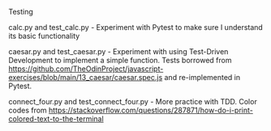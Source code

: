 Testing

calc.py and test_calc.py - Experiment with Pytest to make sure I understand its basic functionality

caesar.py and test_caesar.py - Experiment with using Test-Driven Development to implement a simple function. Tests borrowed from https://github.com/TheOdinProject/javascript-exercises/blob/main/13_caesar/caesar.spec.js and re-implemented in Pytest.

connect_four.py and test_connect_four.py - More practice with TDD. Color codes from https://stackoverflow.com/questions/287871/how-do-i-print-colored-text-to-the-terminal

